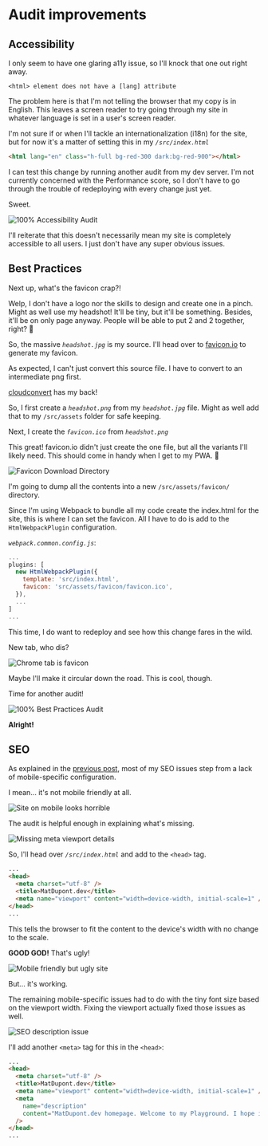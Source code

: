 # Audit improvements

## Accessibility

I only seem to have one glaring a11y issue, so I'll knock that one out right away.

```
<html> element does not have a [lang] attribute
```

The problem here is that I'm not telling the browser that my copy is in English. This leaves a screen reader to try going through my site in whatever language is set in a user's screen reader.

I'm not sure if or when I'll tackle an internationalization (i18n) for the site, but for now it's a matter of setting this in my _`/src/index.html`_

```html
<html lang="en" class="h-full bg-red-300 dark:bg-red-900"></html>
```

I can test this change by running another audit from my dev server. I'm not currently concerned with the Performance score, so I don't have to go through the trouble of redeploying with every change just yet.

Sweet.

![100% Accessibility Audit](a11y-100.png)

I'll reiterate that this doesn't necessarily mean my site is completely accessible to all users. I just don't have any super obvious issues.

## Best Practices

Next up, what's the favicon crap?!

Welp, I don't have a logo nor the skills to design and create one in a pinch. Might as well use my headshot! It'll be tiny, but it'll be something. Besides, it'll be on only page anyway. People will be able to put 2 and 2 together, right? 🤞

So, the massive _`headshot.jpg`_ is my source. I'll head over to [favicon.io](https://favicon.io/favicon-converter/) to generate my favicon.

As expected, I can't just convert this source file. I have to convert to an intermediate png first.

[cloudconvert](https://cloudconvert.com/jpg-to-png) has my back!

So, I first create a _`headshot.png`_ from my _`headshot.jpg`_ file. Might as well add that to my `/src/assets` folder for safe keeping.

Next, I create the _`favicon.ico`_ from _`headshot.png`_

This great! favicon.io didn't just create the one file, but all the variants I'll likely need. This should come in handy when I get to my PWA. 🤘

![Favicon Download Directory](icon-directory.png)

I'm going to dump all the contents into a new `/src/assets/favicon/` directory.

Since I'm using Webpack to bundle all my code create the index.html for the site, this is where I can set the favicon. All I have to do is add to the `HtmlWebpackPlugin` configuration.

_`webpack.common.config.js`_:

```js
...
plugins: [
  new HtmlWebpackPlugin({
    template: 'src/index.html',
    favicon: 'src/assets/favicon/favicon.ico',
  }),
  ...
]
...
```

This time, I do want to redeploy and see how this change fares in the wild.

New tab, who dis?

![Chrome tab is favicon](chrome-tab.png)

Maybe I'll make it circular down the road. This is cool, though.

Time for another audit!

![100% Best Practices Audit](best-practices-100.png)

**Alright!**

## SEO

As explained in the [previous post](https://github.com/matldupont/matdupont-dev/blob/main/blog/220227/01-lighthouse.md), most of my SEO issues step from a lack of mobile-specific configuration.

I mean... it's not mobile friendly at all.

![Site on mobile looks horrible](mobile-before.png)

The audit is helpful enough in explaining what's missing.

![Missing meta viewport details](meta-viewport.png)

So, I'll head over _`/src/index.html`_ and add to the `<head>` tag.

```html
...
<head>
  <meta charset="utf-8" />
  <title>MatDupont.dev</title>
  <meta name="viewport" content="width=device-width, initial-scale=1" />
</head>
...
```

This tells the browser to fit the content to the device's width with no change to the scale.

**GOOD GOD!** That's ugly!

![Mobile friendly but ugly site](mobile-after.png)

But... it's working.

The remaining mobile-specific issues had to do with the tiny font size based on the viewport width. Fixing the viewport actually fixed those issues as well.

![SEO description issue](seo-description.png)

I'll add another `<meta>` tag for this in the `<head>`:

```html
...
<head>
  <meta charset="utf-8" />
  <title>MatDupont.dev</title>
  <meta name="viewport" content="width=device-width, initial-scale=1" />
  <meta
    name="description"
    content="MatDupont.dev homepage. Welcome to my Playground. I hope it's even a little helpful."
  />
</head>
...
```
